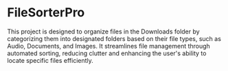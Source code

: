 # FileSorterPro
 This project is designed to organize files in the Downloads folder by categorizing them into designated folders based on their file types, such as Audio, Documents, and Images. It streamlines file management through automated sorting, reducing clutter and enhancing the user's ability to locate specific files efficiently.
